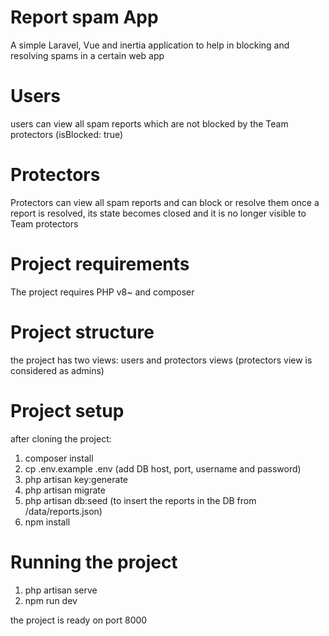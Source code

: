 # Report spam App

A simple Laravel, Vue and inertia application to help in blocking and resolving spams in a certain web app

# Users
users can view all spam reports which are not blocked by the Team protectors (isBlocked: true)

# Protectors
Protectors can view all spam reports and can block or resolve them
once a report is resolved, its state becomes closed and it is no longer visible to Team protectors

# Project requirements
The project requires PHP v8~ and composer

# Project structure
the project has two views: users and protectors views (protectors view is considered as admins)

# Project setup
after cloning the project:
1. composer install
2. cp .env.example .env (add DB host, port, username and password)
3. php artisan key:generate
4. php artisan migrate
5. php artisan db:seed (to insert the reports in the DB from /data/reports.json)
6. npm install

# Running the project
1. php artisan serve
2. npm run dev

the project is ready on port 8000
